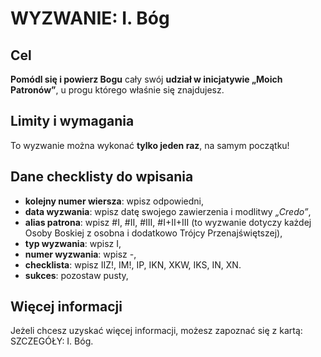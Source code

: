 # WYZWANIE: I. Bóg
## Cel
**Pomódl się i powierz Bogu** cały swój **udział w inicjatywie „Moich Patronów”**, u progu którego właśnie się znajdujesz.
## Limity i wymagania
To wyzwanie można wykonać **tylko jeden raz**, na samym początku!
## Dane checklisty do wpisania
- **kolejny numer wiersza**: wpisz odpowiedni,
- **data wyzwania**: wpisz datę swojego zawierzenia i modlitwy _„Credo”_,
- **alias patrona**: wpisz <span class="input-value">#I, #II, #III, #I+II+III</span> (to wyzwanie dotyczy każdej Osoby Boskiej z osobna i dodatkowo Trójcy Przenajświętszej),
- **typ wyzwania**: wpisz <span class="input-value">I</span>,
- **numer wyzwania**: wpisz <span class="input-value">-</span>,
- **checklista**: wpisz <span class="input-value">IIZ!, IM!, IP, IKN, XKW, IKS, IN, XN</span>.
- **sukces**: pozostaw pusty,
## Więcej informacji
Jeżeli chcesz uzyskać więcej informacji, możesz zapoznać się z kartą: <span class="link">SZCZEGÓŁY: I. Bóg</span>.
